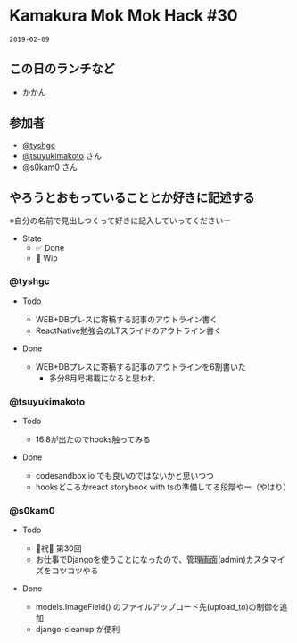 # Kamakura Mok Mok Hack #30

`2019-02-09`

## この日のランチなど
- [かかん](https://tabelog.com/kanagawa/A1404/A140402/14067477/)

## 参加者

- [@tyshgc](http://twitter.com/tyshgc)
- [@tsuyukimakoto](https://twitter.com/everes) さん
- [@s0kam0](https://twitter.com/s0kam0) さん

## やろうとおもっていることとか好きに記述する
※自分の名前で見出しつくって好きに記入していってくださいー

- State
  - ✅ Done
  - 🚧 Wip

### @tyshgc

- Todo
  - WEB+DBプレスに寄稿する記事のアウトライン書く
  - ReactNative勉強会のLTスライドのアウトライン書く

- Done
  - WEB+DBプレスに寄稿する記事のアウトラインを6割書いた
    - 多分8月号掲載になると思われ

### @tsuyukimakoto

- Todo
  - 16.8が出たのでhooks触ってみる

- Done
  - codesandbox.io でも良いのではないかと思いつつ
  - hooksどころかreact storybook with tsの準備してる段階やー（やはり）

### @s0kam0

- Todo
  - 🎉祝🎊 第30回
  - お仕事でDjangoを使うことになったので、管理画面(admin)カスタマイズをコツコツやる

- Done
  - models.ImageField() のファイルアップロード先(upload_to)の制御を追加
  - django-cleanup が便利
